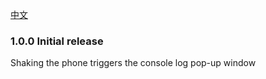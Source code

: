 [中文](CHANGELOG.md)

### 1.0.0 Initial release

Shaking the phone triggers the console log pop-up window
